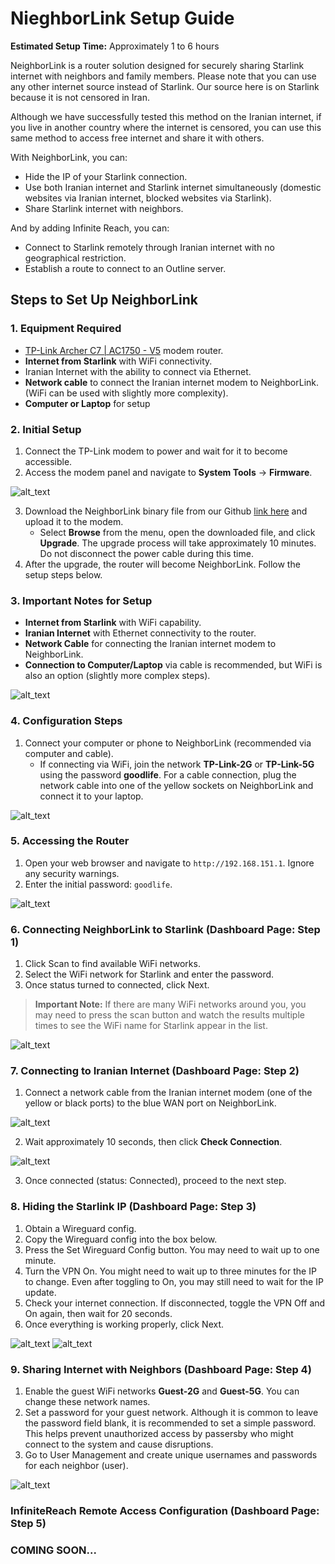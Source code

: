 # NieghborLink Setup Guide

**Estimated Setup Time:** Approximately 1 to 6 hours

NeighborLink is a router solution designed for securely sharing Starlink internet with neighbors and family members. Please note that you can use any other internet source instead of Starlink. Our source here is on Starlink because it is not censored in Iran.

Although we have successfully tested this method on the Iranian internet, if you live in another country where the internet is censored, you can use this same method to access free internet and share it with others.

With NeighborLink, you can:
* Hide the IP of your Starlink connection.
* Use both Iranian internet and Starlink internet simultaneously (domestic websites via Iranian internet, blocked websites via Starlink).
* Share Starlink internet with neighbors.

And by adding Infinite Reach, you can:
* Connect to Starlink remotely through Iranian internet with no geographical restriction.
* Establish a route to connect to an Outline server.

## Steps to Set Up NeighborLink

### 1. Equipment Required
* [TP-Link Archer C7 | AC1750 - V5](https://www.tp-link.com/de/home-networking/wifi-router/archer-c7/) modem router.
* **Internet from Starlink** with WiFi connectivity.
* Iranian Internet with the ability to connect via Ethernet.
* **Network cable** to connect the Iranian internet modem to NeighborLink. (WiFi can be used with slightly more complexity).
* **Computer or Laptop** for setup

### 2. Initial Setup

1. Connect the TP-Link modem to power and wait for it to become accessible.
2. Access the modem panel and navigate to **System Tools** -> **Firmware**.


![alt_text](images/image1.png "image_tooltip")

3. Download the NeighborLink binary file from our Github [link here](https://github.com/nasnet-community/neighbor-link/releases) and upload it to the modem.
    * Select **Browse** from the menu, open the downloaded file, and click **Upgrade**. The upgrade process will take approximately 10 minutes. Do not disconnect the power cable during this time.
4. After the upgrade, the router will become NeighborLink. Follow the setup steps below.

### 3. Important Notes for Setup
* **Internet from Starlink** with WiFi capability.
* **Iranian Internet** with Ethernet connectivity to the router.
* **Network Cable** for connecting the Iranian internet modem to NeighborLink.
* **Connection to Computer/Laptop** via cable is recommended, but WiFi is also an option (slightly more complex steps).

![alt_text](images/image2.png "image_tooltip")

### 4. Configuration Steps

1. Connect your computer or phone to NeighborLink (recommended via computer and cable).
    * If connecting via WiFi, join the network **TP-Link-2G** or **TP-Link-5G** using the password **goodlife**. For a cable connection, plug the network cable into one of the yellow sockets on NeighborLink and connect it to your laptop.

![alt_text](images/image3.png "image_tooltip")

### 5. Accessing the Router

1. Open your web browser and navigate to `http://192.168.151.1`. Ignore any security warnings.
2. Enter the initial password: `goodlife`.

![alt_text](images/image4.png "image_tooltip")

### 6. Connecting NeighborLink to Starlink (Dashboard Page: Step 1)

1. Click Scan to find available WiFi networks.
2. Select the WiFi network for Starlink and enter the password.
3. Once status turned to connected, click Next.

> **Important Note:** If there are many WiFi networks around you, you may need to press the scan button and watch the results multiple times to see the WiFi name for Starlink appear in the list.

![alt_text](images/image5.png "image_tooltip")

### 7. Connecting to Iranian Internet (Dashboard Page: Step 2)

1. Connect a network cable from the Iranian internet modem (one of the yellow or black ports) to the blue WAN port on NeighborLink.

![alt_text](images/image6.png "image_tooltip")

2. Wait approximately 10 seconds, then click **Check Connection**.

![alt_text](images/image11.png "image_tooltip")

3. Once connected (status: Connected), proceed to the next step.

### 8. Hiding the Starlink IP (Dashboard Page: Step 3)

1. Obtain a Wireguard config.
2. Copy the Wireguard config into the box below.
3. Press the Set Wireguard Config button. You may need to wait up to one minute.
4. Turn the VPN On. You might need to wait up to three minutes for the IP to change. Even after toggling to On, you may still need to wait for the IP update.
5. Check your internet connection. If disconnected, toggle the VPN Off and On again, then wait for 20 seconds.
6. Once everything is working properly, click Next.

![alt_text](images/image8.png "image_tooltip")
![alt_text](images/image9.png "image_tooltip")

### 9. Sharing Internet with Neighbors (Dashboard Page: Step 4)

1. Enable the guest WiFi networks **Guest-2G** and **Guest-5G**. You can change these network names.
2. Set a password for your guest network. Although it is common to leave the password field blank, it is recommended to set a simple password. This helps prevent unauthorized access by passersby who might connect to the system and cause disruptions.
3. Go to User Management and create unique usernames and passwords for each neighbor (user).

![alt_text](images/image10.png "image_tooltip")

### InfiniteReach Remote Access Configuration (Dashboard Page: Step 5)
### COMING SOON...
